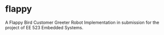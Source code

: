 # flappy
A Flappy Bird Customer Greeter Robot Implementation in submission for the project of EE 523 Embedded Systems.
